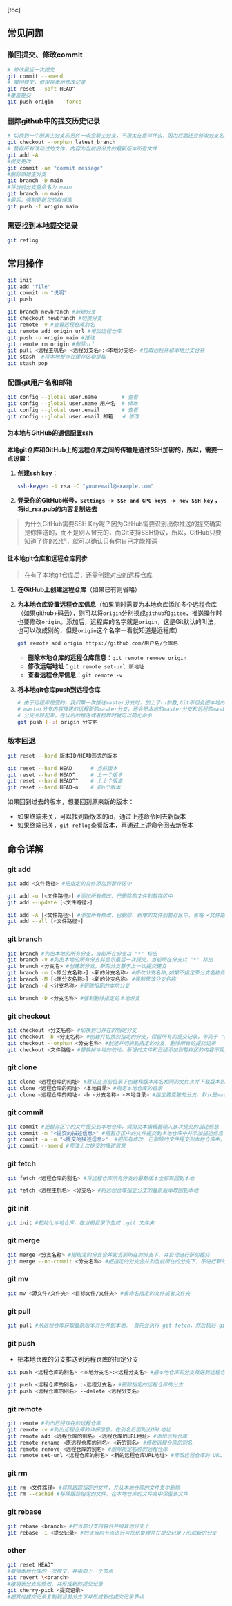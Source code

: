 [toc]

## 常见问题

### 撤回提交、修改commit

```bash
# 修改最近一次提交
git commit --amend
# 撤回提交，但保存本地修改记录
git reset --soft HEAD^
#覆盖提交
git push origin  --force
```

### 删除github中的提交历史记录

```bash
# 切换到一个脱离主分支的另外一条全新主分支，不用太在意叫什么，因为后面还会修改分支名称
git checkout --orphan latest_branch
# 暂存所有改动过的文件，内容为当前旧分支的最新版本所有文件
git add -A
#提交更改
git commit -am "commit message"
#删除原始主分支
git branch -D main
#将当前分支重命名为 main
git branch -m main
#最后，强制更新您的存储库
git push -f origin main

```

### 需要找到本地提交记录

```bash
git reflog
```

## 常用操作

```bash
git init
git add 'file'
git commit -m "说明"
git push

git branch newbranch #新建分支
git checkout newbranch #切换分支
git remote -v #查看远程仓库别名
git remote add origin url #增加远程仓库
git push -u origin main #推送
git remote rm origin #删除url
git pull <远程主机名> <远程分支名>:<本地分支名> #拉取远程并和本地分支合并
git stash  #将本地暂存在缓存区和提取
git stash pop
```

### 配置git用户名和邮箱

```bash
git config --global user.name        # 查看
git config --global user.name 用户名  # 修改
git config --global user.email       # 查看
git config --global user.email 邮箱   # 修改
```

#### 为本地与GitHub的通信配置ssh

**本地git仓库和GitHub上的远程仓库之间的传输是通过SSH加密的，所以，需要一点设置**：

1. **创建ssh key**：

    ```bash
    ssh-keygen -t rsa -C "youremail@example.com"
    ```

2. **登录你的GitHub帐号，`Settings -> SSH and GPG keys -> new SSH key` ，将id_rsa.pub的内容复制进去**

> 为什么GitHub需要SSH Key呢？因为GitHub需要识别出你推送的提交确实是你推送的，而不是别人冒充的，而Git支持SSH协议，所以，GitHub只要知道了你的公钥，就可以确认只有你自己才能推送

#### 让本地git仓库和远程仓库同步

> 在有了本地git仓库后，还需创建对应的远程仓库

1. **在GitHub上创建远程仓库**（如果已有则省略）
2. **为本地仓库设置远程仓库信息**（如果同时需要为本地仓库添加多个远程仓库（如果github+码云），则可以将`origin`分别换成`github`和`gitee`，推送操作时也要修改`origin`。添加后，远程库的名字就是`origin`，这是Git默认的叫法，也可以改成别的，但是`origin`这个名字一看就知道是远程库）

    ```bash
    git remote add origin https://github.com/用户名/仓库名
    ```

    * **删除本地仓库的远程仓库信息**：`git remote remove origin`
    * **修改远端地址**：`git remote set-url 新地址`
    * **查看远程仓库信息**：`git remote -v`

3. **将本地git仓库push到远程仓库**

    ```bash
    # 由于远程库是空的，我们第一次推送master分支时，加上了-u参数,Git不但会把本地的
    # master分支内容推送的远程新的master分支，还会把本地的master分支和远程的master
    # 分支关联起来，在以后的推送或者拉取时就可以简化命令
    git push [-u] origin 分支名
    ```

### 版本回退

```bash
git reset --hard 版本ID/HEAD形式的版本

git reset --hard HEAD      # 当前版本
git reset --hard HEAD^     # 上一个版本
git reset --hard HEAD^^    # 上上个版本
git reset --hard HEAD~n    # 前n个版本
```

如果回到过去的版本，想要回到原来新的版本：

* 如果终端未关，可以找到新版本的id，通过上述命令回去新版本
* 如果终端已关，`git reflog`查看版本，再通过上述命令回去新版本

## 命令详解

### git add

```bash
git add <文件路径> #把指定的文件添加到暂存区中

git add -u [<文件路径>] #添加所有修改、已删除的文件到暂存区中
git add --update [<文件路径>]

git add -A [<文件路径>] #添加所有修改、已删除、新增的文件到暂存区中，省略 <文件路径> 即为当前目录
git add --all [<文件路径>]
```

### git branch

```bash
git branch #列出本地的所有分支，当前所在分支以 "*" 标出
git branch -v #列出本地的所有分支并显示最后一次提交，当前所在分支以 "*" 标出
git branch <分支名> #创建新分支，新的分支基于上一次提交建立
git branch -m [<原分支名称>] <新的分支名称> #修改分支名称,如果不指定原分支名称则为当前所在分支
git branch -M [<原分支名称>] <新的分支名称> #强制修改分支名称
git branch -d <分支名称> #删除指定的本地分支

git branch -D <分支名称> #强制删除指定的本地分支
```

### git checkout

```bash
git checkout <分支名称> #切换到已存在的指定分支
git checkout -b <分支名称> #创建并切换到指定的分支，保留所有的提交记录，等同于 "git branch" 和 "git checkout" 两个命令合并
git checkout --orphan <分支名称> #创建并切换到指定的分支，删除所有的提交记录
git checkout <文件路径> #替换掉本地的改动，新增的文件和已经添加到暂存区的内容不受影响
```

### git clone

```bash
git clone <远程仓库的网址> #默认在当前目录下创建和版本库名相同的文件夹并下载版本到该文件夹下
git clone <远程仓库的网址> <本地目录> #指定本地仓库的目录
git clone <远程仓库的网址> -b <分支名称> <本地目录> #指定要克隆的分支，默认是master分支
```

### git commit

```bash
git commit #把暂存区中的文件提交到本地仓库，调用文本编辑器输入该次提交的描述信息
git commit -m "<提交的描述信息>" #把暂存区中的文件提交到本地仓库中并添加描述信息
git commit -a -m "<提交的描述信息>"  #把所有修改、已删除的文件提交到本地仓库中。不包括未被版本库跟踪的文件，等同于先调用了 "git add -u"
git commit --amend #修改上次提交的描述信息
```

### git fetch

```bash
git fetch <远程仓库的别名> #将远程仓库所有分支的最新版本全部取回到本地

git fetch <远程主机名> <分支名> #将远程仓库指定分支的最新版本取回到本地
```

### git init

```bash
git init #初始化本地仓库，在当前目录下生成 .git 文件夹
```

### git merge

```bash
git merge <分支名称> #把指定的分支合并到当前所在的分支下，并自动进行新的提交
git merge --no-commit <分支名称> #把指定的分支合并到当前所在的分支下，不进行新的提交
```

### git mv

```bash
git mv <源文件/文件夹> <目标文件/文件夹> #重命名指定的文件或者文件夹
```

### git pull

```bash
git pull #从远程仓库获取最新版本并合并到本地。 首先会执行 git fetch，然后执行 git merge，把获取的分支的 HEAD 合并到当前分支。
```

### git push

* 把本地仓库的分支推送到远程仓库的指定分支

```bash
git push <远程仓库的别名> <本地分支名>:<远程分支名> #把本地仓库的分支推送到远程仓库的指定分支

git push <远程仓库的别名> :<远程分支名> #删除指定的远程仓库的分支
git push <远程仓库的别名> --delete <远程分支名> 
```

### git remote

```bash
git remote #列出已经存在的远程仓库
git remote -v #列出远程仓库的详细信息，在别名后面列出URL地址
git remote add <远程仓库的别名> <远程仓库的URL地址> #添加远程仓库
git remote rename <原远程仓库的别名> <新的别名> #修改远程仓库的别名
git remote remove <远程仓库的别名> #删除指定名称的远程仓库
git remote set-url <远程仓库的别名> <新的远程仓库URL地址> #修改远程仓库的 URL 地址
```

### git rm

```bash
git rm <文件路径> #移除跟踪指定的文件，并从本地仓库的文件夹中删除
git rm --cached #移除跟踪指定的文件，在本地仓库的文件夹中保留该文件
```

### git rebase

```bash
git rebase <branch> #把当前分支内容合并给其他分支上
git rebase -i <提交记录> #把该当前节点进行可视化整理并在提交记录下形成新的分支
```

### other

```bash
git reset HEAD^
#撤销本地仓库的一次提交，并指向上一个节点
git revert \<branch>
#撤销该分支的修改，并形成新的提交记录
git cherry-pick <提交记录>
#把其他提交记录复制到当前分支下并形成新的提交记录节点

```
